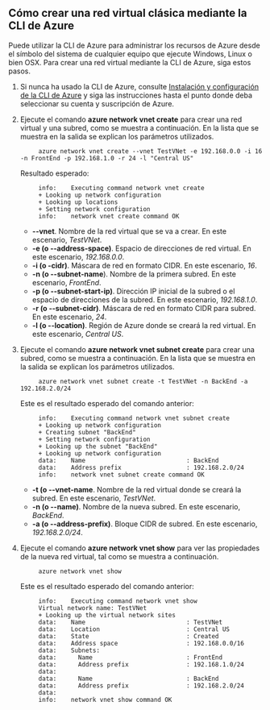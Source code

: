## Cómo crear una red virtual clásica mediante la CLI de Azure

Puede utilizar la CLI de Azure para administrar los recursos de Azure desde el símbolo del sistema de cualquier equipo que ejecute Windows, Linux o bien OSX. Para crear una red virtual mediante la CLI de Azure, siga estos pasos.

1. Si nunca ha usado la CLI de Azure, consulte [Instalación y configuración de la CLI de Azure](xplat-cli-install.md) y siga las instrucciones hasta el punto donde deba seleccionar su cuenta y suscripción de Azure.
2. Ejecute el comando **azure network vnet create** para crear una red virtual y una subred, como se muestra a continuación. En la lista que se muestra en la salida se explican los parámetros utilizados.

			azure network vnet create --vnet TestVNet -e 192.168.0.0 -i 16 -n FrontEnd -p 192.168.1.0 -r 24 -l "Central US"
	
	Resultado esperado:

			info:    Executing command network vnet create
			+ Looking up network configuration
			+ Looking up locations
			+ Setting network configuration
			info:    network vnet create command OK

	- **--vnet**. Nombre de la red virtual que se va a crear. En este escenario, *TestVNet*.
	- **-e (o --address-space)**. Espacio de direcciones de red virtual. En este escenario, *192.168.0.0*.
	- **-i (o -cidr)**. Máscara de red en formato CIDR. En este escenario, *16*.
	- **-n (o --subnet-name**). Nombre de la primera subred. En este escenario, *FrontEnd*.
	- **-p (o --subnet-start-ip)**. Dirección IP inicial de la subred o el espacio de direcciones de la subred. En este escenario, *192.168.1.0*.
	- **-r (o --subnet-cidr)**. Máscara de red en formato CIDR para subred. En este escenario, *24*.
	- **-l (o --location)**. Región de Azure donde se creará la red virtual. En este escenario, *Central US*.

3. Ejecute el comando **azure network vnet subnet create** para crear una subred, como se muestra a continuación. En la lista que se muestra en la salida se explican los parámetros utilizados.

			azure network vnet subnet create -t TestVNet -n BackEnd -a 192.168.2.0/24
	
	Este es el resultado esperado del comando anterior:

			info:    Executing command network vnet subnet create
			+ Looking up network configuration
			+ Creating subnet "BackEnd"
			+ Setting network configuration
			+ Looking up the subnet "BackEnd"
			+ Looking up network configuration
			data:    Name                            : BackEnd
			data:    Address prefix                  : 192.168.2.0/24
			info:    network vnet subnet create command OK

	- **-t (o --vnet-name**. Nombre de la red virtual donde se creará la subred. En este escenario, *TestVNet*.
	- **-n (o --name)**. Nombre de la nueva subred. En este escenario, *BackEnd*.
	- **-a (o --address-prefix)**. Bloque CIDR de subred. En este escenario, *192.168.2.0/24*.

4. Ejecute el comando **azure network vnet show** para ver las propiedades de la nueva red virtual, tal como se muestra a continuación.

			azure network vnet show

	Este es el resultado esperado del comando anterior:

			info:    Executing command network vnet show
			Virtual network name: TestVNet
			+ Looking up the virtual network sites
			data:    Name                            : TestVNet
			data:    Location                        : Central US
			data:    State                           : Created
			data:    Address space                   : 192.168.0.0/16
			data:    Subnets:
			data:      Name                          : FrontEnd
			data:      Address prefix                : 192.168.1.0/24
			data:
			data:      Name                          : BackEnd
			data:      Address prefix                : 192.168.2.0/24
			data:
			info:    network vnet show command OK

<!---HONumber=Oct15_HO3-->